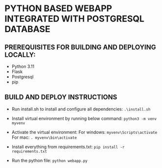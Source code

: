 # PYTHON BASED WEBAPP INTEGRATED WITH POSTGRESQL DATABASE

## PREREQUISITES FOR BUILDING AND DEPLOYING LOCALLY:
- Python 3.11
- Flask
- Postgresql
- pip

## BUILD AND DEPLOY INSTRUCTIONS
- Run install.sh to install and configure all dependencies:
    `.\install.sh`

- Install virtual environment by running below command:
    `python3 -m venv myvenv`

- Activate the virtual environment:
   For windows:
     `myvenv\Scripts\activate`
   For mac:
     `. myvenv\bin\activate`

- Install everything from requirements.txt:
      `pip install -r requirements.txt`

- Run the python file:
      `python webapp.py`
